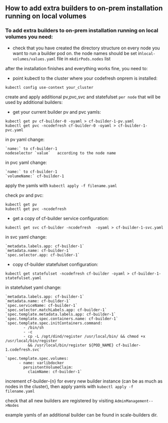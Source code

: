 ## How to add extra builders to on-prem installation running on local volumes

### To add extra builders to on-prem installation running on local volumes you need:

* check that you have created the directory structure on every node you want to run a builder pod on.
the node names should be set in`local-volumes/values.yaml` file
in `mkdirPods.nodes` list

after the installation finishes and everything works fine, you need to:

* point kubectl to the cluster where your codefresh onprem is installed:
```
kubectl config use-context your_cluster
```
create and apply additional pv,pvc,svc and statefulset `per node` that will be used by additional builders:

* get your current builder pv and pvc yamls:
```
kubectl get pv cf-builder-0 -oyaml > cf-builder-1-pv.yaml
kubectl get pvc -ncodefresh cf-builder-0 -oyaml > cf-builder-1-pvc.yaml
```
in pv yaml change:
```
`name:` to cf-builder-1
nodeselector `value`   according to the node name
```
in pvc yaml change:
```
`name:` to cf-builder-1
`volumeName:` cf-builder-1
```
apply the yamls with `kubectl apply -f filename.yaml`

check pv and pvc:
```
kubectl get pv
kubectl get pvc -ncodefresh
```
* get a copy of cf-builder service configuration:
```
kubectl get svc cf-builder -ncodefresh  -oyaml > cf-builder-1-svc.yaml
```
in svc yaml change:
```
`metadata.labels.app: cf-builder-1`
`metadata.name: cf-builder-1`
`spec.selector.app: cf-builder-1`
```

* copy cf-builder statefulset configuration:
```
kubectl get statefulset -ncodefresh cf-builder -oyaml > cf-builder-1-statefulset.yaml
```
in statefulset yaml change:
```
`metadata.labels.app: cf-builder-1`
`metadata.name: cf-builder-1`
`spec.serviceName: cf-builder-1`
`spec.selector.matchLabels.app: cf-builder-1`
`spec.template.metadata.labels.app: cf-builder-1` 
`spec.template.spec.containers.name: cf-builder-1`
`spec.template.spec.initContainers.command:
        - /bin/sh
        - -c
        - cp -L /opt/dind/register /usr/local/bin/ && chmod +x /usr/local/bin/register
          && /usr/local/bin/register ${POD_NAME} cf-builder-1.codefresh.svc`

`spec.template.spec.volumes:
      - name: varlibdocker
        persistentVolumeClaim:
          claimName: cf-builder-1`
```
increment cf-builder-{n}  for every new builder instance (can be as much as nodes in the cluster), 
then apply yamls with `kubectl apply -f filename.yaml`

check that all new builders are registered by visiting `AdminManagement-->Nodes`

example yamls of an additional builder can be found in scale-builders dir.


